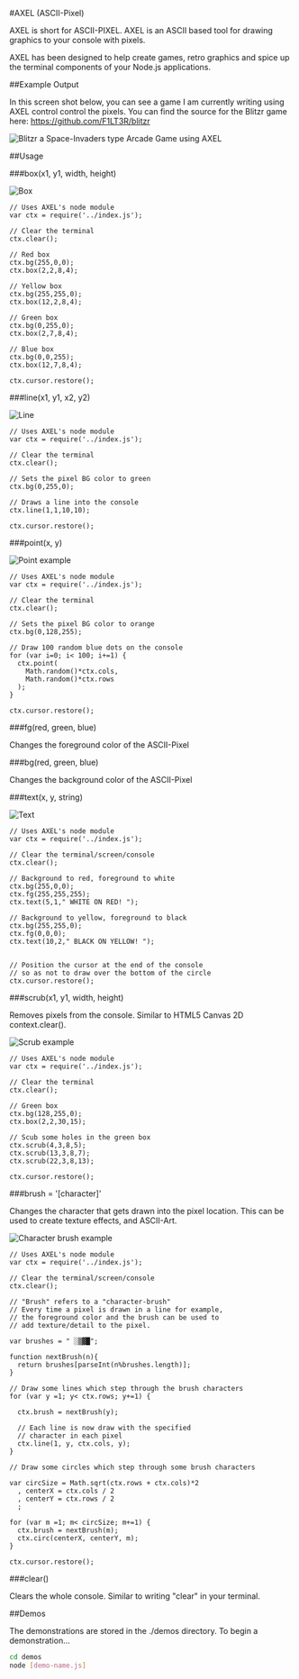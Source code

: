 #AXEL (ASCII-Pixel)

AXEL is short for ASCII-PIXEL. AXEL is an ASCII based tool for drawing graphics to your console with pixels.

AXEL has been designed to help create games, retro graphics and spice up the terminal components of your Node.js applications.


##Example Output

In this screen shot below, you can see a game I am currently writing using AXEL control control the pixels. You can find the source for the Blitzr game here: https://github.com/F1LT3R/blitzr

![Blitzr a Space-Invaders type Arcade Game using AXEL](http://i.imgur.com/jVKleEJ.png)




##Usage

###box(x1, y1, width, height)

![Box](http://i.imgur.com/QkL5hxO.png)

    // Uses AXEL's node module
    var ctx = require('../index.js');
    
    // Clear the terminal
    ctx.clear();

    // Red box
    ctx.bg(255,0,0);
    ctx.box(2,2,8,4);

    // Yellow box
    ctx.bg(255,255,0);
    ctx.box(12,2,8,4);

    // Green box
    ctx.bg(0,255,0);
    ctx.box(2,7,8,4);

    // Blue box
    ctx.bg(0,0,255);
    ctx.box(12,7,8,4);

    ctx.cursor.restore();



###line(x1, y1, x2, y2)

![Line](http://i.imgur.com/mwqd0ab.png)


    // Uses AXEL's node module
    var ctx = require('../index.js');
    
    // Clear the terminal
    ctx.clear();

    // Sets the pixel BG color to green
    ctx.bg(0,255,0);

    // Draws a line into the console
    ctx.line(1,1,10,10);

    ctx.cursor.restore();




###point(x, y)

![Point example](http://i.imgur.com/qaksotU.png)

    // Uses AXEL's node module
    var ctx = require('../index.js');
    
    // Clear the terminal
    ctx.clear();

    // Sets the pixel BG color to orange
    ctx.bg(0,128,255);

    // Draw 100 random blue dots on the console
    for (var i=0; i< 100; i+=1) {
      ctx.point(
        Math.random()*ctx.cols, 
        Math.random()*ctx.rows
      );
    }

    ctx.cursor.restore();



###fg(red, green, blue)

Changes the foreground color of the ASCII-Pixel

###bg(red, green, blue)

Changes the background color of the ASCII-Pixel



###text(x, y, string)

![Text](http://i.imgur.com/xo3xXxA.png)

    // Uses AXEL's node module
    var ctx = require('../index.js');
    
    // Clear the terminal/screen/console
    ctx.clear();

    // Background to red, foreground to white
    ctx.bg(255,0,0);
    ctx.fg(255,255,255);
    ctx.text(5,1," WHITE ON RED! ");

    // Background to yellow, foreground to black
    ctx.bg(255,255,0);
    ctx.fg(0,0,0);
    ctx.text(10,2," BLACK ON YELLOW! ");
    

    // Position the cursor at the end of the console
    // so as not to draw over the bottom of the circle
    ctx.cursor.restore();



###scrub(x1, y1, width, height)

Removes pixels from the console. Similar to HTML5 Canvas 2D context.clear().

![Scrub example](http://i.imgur.com/G1iL3G3.png)

    // Uses AXEL's node module
    var ctx = require('../index.js');
    
    // Clear the terminal
    ctx.clear();

    // Green box
    ctx.bg(128,255,0);
    ctx.box(2,2,30,15);

    // Scub some holes in the green box
    ctx.scrub(4,3,8,5);
    ctx.scrub(13,3,8,7);
    ctx.scrub(22,3,8,13);

    ctx.cursor.restore();



###brush = '[character]'

Changes the character that gets drawn into the pixel location. This can be used to create texture effects, and ASCII-Art.

![Character brush example](http://i.imgur.com/XPoavKl.png)

    // Uses AXEL's node module
    var ctx = require('../index.js');
    
    // Clear the terminal/screen/console
    ctx.clear();

    // "Brush" refers to a "character-brush"
    // Every time a pixel is drawn in a line for example,
    // the foreground color and the brush can be used to 
    // add texture/detail to the pixel.

    var brushes = " ░▒▓█";

    function nextBrush(n){
      return brushes[parseInt(n%brushes.length)];
    }

    // Draw some lines which step through the brush characters
    for (var y =1; y< ctx.rows; y+=1) {
      
      ctx.brush = nextBrush(y);
      
      // Each line is now draw with the specified 
      // character in each pixel
      ctx.line(1, y, ctx.cols, y);
    }

    // Draw some circles which step through some brush characters
    
    var circSize = Math.sqrt(ctx.rows + ctx.cols)*2
      , centerX = ctx.cols / 2
      , centerY = ctx.rows / 2
      ;

    for (var m =1; m< circSize; m+=1) {
      ctx.brush = nextBrush(m);  
      ctx.circ(centerX, centerY, m);
    }

    ctx.cursor.restore();






###clear()

Clears the whole console. Similar to writing "clear" in your terminal.




##Demos

The demonstrations are stored in the ./demos directory. To begin a demonstration...

```bash
cd demos
node [demo-name.js] 
```


